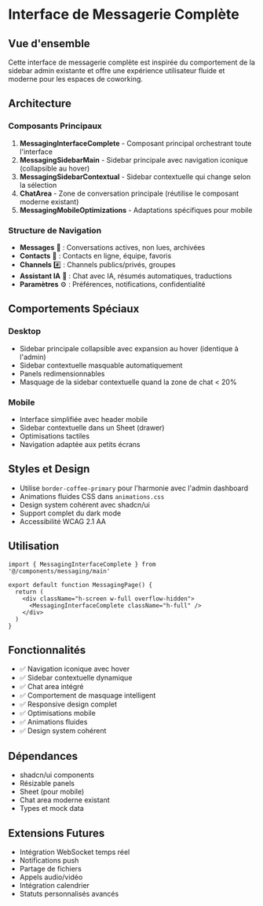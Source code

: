 # Interface de Messagerie Complète

## Vue d'ensemble

Cette interface de messagerie complète est inspirée du comportement de la sidebar admin existante et offre une expérience utilisateur fluide et moderne pour les espaces de coworking.

## Architecture

### Composants Principaux

1. **MessagingInterfaceComplete** - Composant principal orchestrant toute l'interface
2. **MessagingSidebarMain** - Sidebar principale avec navigation iconique (collapsible au hover)
3. **MessagingSidebarContextual** - Sidebar contextuelle qui change selon la sélection
4. **ChatArea** - Zone de conversation principale (réutilise le composant moderne existant)
5. **MessagingMobileOptimizations** - Adaptations spécifiques pour mobile

### Structure de Navigation

- **Messages** 💬 : Conversations actives, non lues, archivées
- **Contacts** 👥 : Contacts en ligne, équipe, favoris
- **Channels** #️⃣ : Channels publics/privés, groupes
- **Assistant IA** 🤖 : Chat avec IA, résumés automatiques, traductions
- **Paramètres** ⚙️ : Préférences, notifications, confidentialité

## Comportements Spéciaux

### Desktop

- Sidebar principale collapsible avec expansion au hover (identique à l'admin)
- Sidebar contextuelle masquable automatiquement
- Panels redimensionnables
- Masquage de la sidebar contextuelle quand la zone de chat < 20%

### Mobile

- Interface simplifiée avec header mobile
- Sidebar contextuelle dans un Sheet (drawer)
- Optimisations tactiles
- Navigation adaptée aux petits écrans

## Styles et Design

- Utilise `border-coffee-primary` pour l'harmonie avec l'admin dashboard
- Animations fluides CSS dans `animations.css`
- Design system cohérent avec shadcn/ui
- Support complet du dark mode
- Accessibilité WCAG 2.1 AA

## Utilisation

```tsx
import { MessagingInterfaceComplete } from '@/components/messaging/main'

export default function MessagingPage() {
  return (
    <div className="h-screen w-full overflow-hidden">
      <MessagingInterfaceComplete className="h-full" />
    </div>
  )
}
```

## Fonctionnalités

- ✅ Navigation iconique avec hover
- ✅ Sidebar contextuelle dynamique
- ✅ Chat area intégré
- ✅ Comportement de masquage intelligent
- ✅ Responsive design complet
- ✅ Optimisations mobile
- ✅ Animations fluides
- ✅ Design system cohérent

## Dépendances

- shadcn/ui components
- Résizable panels
- Sheet (pour mobile)
- Chat area moderne existant
- Types et mock data

## Extensions Futures

- Intégration WebSocket temps réel
- Notifications push
- Partage de fichiers
- Appels audio/vidéo
- Intégration calendrier
- Statuts personnalisés avancés
